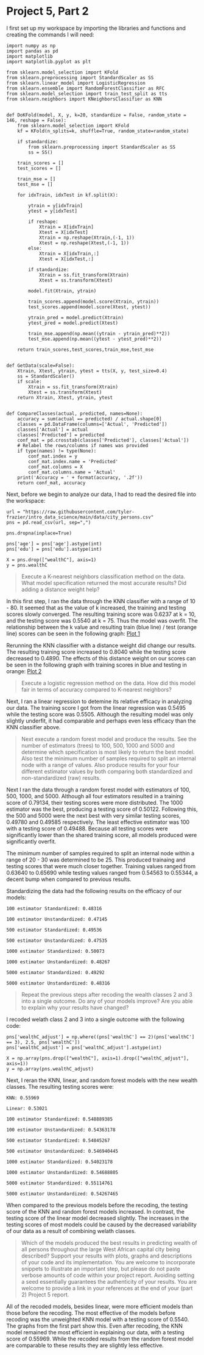 # Project 5, Part 2

I first set up my workspace by importing the libraries and functions and creating the commands I will need:
```
import numpy as np
import pandas as pd
import matplotlib
import matplotlib.pyplot as plt

from sklearn.model_selection import KFold
from sklearn.preprocessing import StandardScaler as SS
from sklearn.linear_model import LogisticRegression
from sklearn.ensemble import RandomForestClassifier as RFC
from sklearn.model_selection import train_test_split as tts
from sklearn.neighbors import KNeighborsClassifier as KNN


def DoKFold(model, X, y, k=20, standardize = False, random_state = 146, reshape = False):
    from sklearn.model_selection import KFold
    kf = KFold(n_splits=k, shuffle=True, random_state=random_state)

    if standardize:
        from sklearn.preprocessing import StandardScaler as SS
        ss = SS()

    train_scores = []
    test_scores = []

    train_mse = []
    test_mse = []

    for idxTrain, idxTest in kf.split(X):
        
        ytrain = y[idxTrain]
        ytest = y[idxTest]
            
        if reshape:
            Xtrain = X[idxTrain]
            Xtest = X[idxTest]
            Xtrain = np.reshape(Xtrain,(-1, 1))
            Xtest = np.reshape(Xtest,(-1, 1))
        else:
            Xtrain = X[idxTrain,:]
            Xtest = X[idxTest,:]

        if standardize:
            Xtrain = ss.fit_transform(Xtrain)
            Xtest = ss.transform(Xtest)

        model.fit(Xtrain, ytrain)

        train_scores.append(model.score(Xtrain, ytrain))
        test_scores.append(model.score(Xtest, ytest))

        ytrain_pred = model.predict(Xtrain)
        ytest_pred = model.predict(Xtest)

        train_mse.append(np.mean((ytrain - ytrain_pred)**2))
        test_mse.append(np.mean((ytest - ytest_pred)**2))

    return train_scores,test_scores,train_mse,test_mse


def GetData(scale=False):
    Xtrain, Xtest, ytrain, ytest = tts(X, y, test_size=0.4)
    ss = StandardScaler()
    if scale:
        Xtrain = ss.fit_transform(Xtrain)
        Xtest = ss.transform(Xtest)
    return Xtrain, Xtest, ytrain, ytest


def CompareClasses(actual, predicted, names=None):
    accuracy = sum(actual == predicted) / actual.shape[0]
    classes = pd.DataFrame(columns=['Actual', 'Predicted'])
    classes['Actual'] = actual
    classes['Predicted'] = predicted
    conf_mat = pd.crosstab(classes['Predicted'], classes['Actual'])
    # Relabel the rows/columns if names was provided
    if type(names) != type(None):
        conf_mat.index = y
        conf_mat.index.name = 'Predicted'
        conf_mat.columns = X
        conf_mat.columns.name = 'Actual'
    print('Accuracy = ' + format(accuracy, '.2f'))
    return conf_mat, accuracy
```

Next, before we begin to analyze our data, I had to read the desired file into the workspace:
```
url = "https://raw.githubusercontent.com/tyler-frazier/intro_data_science/main/data/city_persons.csv"
pns = pd.read_csv(url, sep=",")

pns.dropna(inplace=True)

pns['age'] = pns['age'].astype(int)
pns['edu'] = pns['edu'].astype(int)

X = pns.drop(["wealthC"], axis=1)
y = pns.wealthC
```


> Execute a K-nearest neighbors classification method on the data. What model specification returned the most accurate results? Did adding a distance weight help?

In this first step, I ran the data through the KNN classifier with a range of 10 - 80. It seemed that as the value of k increased, the training and testing scores slowly converged. The resulting training score was 0.6237 at k = 10, and the testing score was 0.5540 at k = 75. Thus the model was overfit. 
The relationship between the k value and resulting train (blue line) / test (orange line) scores can be seen in the following graph: [Plot 1](rplot1.png)

Rerunning the KNN classifier with a distance weight did change our results. The resulting training score increased to 0.8040 while the testing score decreased to 0.4890. The effects of this distance weight on our scores can be seen in the following graph with training scores in blue and testing in orange: [Plot 2](rplot2.png)


> Execute a logistic regression method on the data. How did this model fair in terms of accuracy compared to K-nearest neighbors?

Next, I ran a linear regression to detemine its relative efficacy in analyzing our data. The training score I got from the linear regression was 0.5495 while the testing score was 0.5505. Although the resulting model was only slightly underfit, it had comparable and perhaps even less efficacy than the KNN classifier above.


> Next execute a random forest model and produce the results. See the number of estimators (trees) to 100, 500, 1000 and 5000 and determine which specification is most likely to return the best model. Also test the minimum number of samples required to split an internal node with a range of values. Also produce results for your four different estimator values by both comparing both standardized and non-standardized (raw) results.

Next I ran the data through a random forest model with estimators of 100, 500, 1000, and 5000. Although all four estimators resulted in a training score of 0.79134, their testing scores were more distributed. The 1000 estimator was the best, producing a testing score of 0.50122. Following this, the 500 and 5000 were the next best with very similar testing scores, 0.49780 and 0.49585 respectively. The least effective estimator was 100 with a testing score of 0.49488. Because all testing scores were significantly lower than the shared training score, all models produced were significantly overfit.

The minimum number of samples required to split an internal node within a range of 20 - 30 was determined to be 25. This produced trainaing and testing scores that were much closer together. Training values ranged from 0.63640 to 0.65690 while testing values ranged from 0.54563 to 0.55344, a decent bump when compared to previous results.

Standardizing the data had the following results on the efficacy of our models:

    100 estimator Standardized: 0.48316
    
    100 estimator Unstandardized: 0.47145
    
    500 estimator Standardized: 0.49536
    
    500 estimator Unstandardized: 0.47535
    
    1000 estimator Standardized: 0.50073
    
    1000 estimator Unstandardized: 0.48267
    
    5000 estimator Standardized: 0.49292
    
    5000 estimator Unstandardized: 0.48316


> Repeat the previous steps after recoding the wealth classes 2 and 3 into a single outcome. Do any of your models improve? Are you able to explain why your results have changed?

I recoded welath class 2 and 3 into a single outcome with the following code:
```
pns['wealthC_adjust'] = np.where((pns['wealthC'] == 2)(pns['wealthC'] == 3), 2.5, pns['wealthC'])
pns['wealthC_adjust'] = pns['wealthC_adjust'].astype(int)

X = np.array(pns.drop(["wealthC"], axis=1).drop(["wealthC_adjust"], axis=1))
y = np.array(pns.wealthC_adjust)
```

Next, I reran the KNN, linear, and random forest models with the new wealth classes. The resulting testing scores were:

    KNN: 0.55969
    
    Linear: 0.53021
    
    100 estimator Standardized: 0.548889385
    
    100 estimator Unstandardized: 0.54363178
    
    500 estimator Standardized: 0.54845267
    
    500 estimator Unstandardized: 0.546940445
    
    1000 estimator Standardized: 0.54023178
    
    1000 estimator Unstandardized: 0.54688805
    
    5000 estimator Standardized: 0.55114761
    
    5000 estimator Unstandardized: 0.54267465

When compared to the previous models before the recoding, the testing score of the KNN and random forest models increased. In contrast, the testing score of the linear model decreased slightly. The increases in the testing scores of most models could be caused by the decreased variability of our data as a result of combining welath classes.

> Which of the models produced the best results in predicting wealth of all persons throughout the large West African capital city being described? Support your results with plots, graphs and descriptions of your code and its implementation. You are welcome to incorporate snippets to illustrate an important step, but please do not paste verbose amounts of code within your project report. Avoiding setting a seed essentially guarantees the authenticity of your results. You are welcome to provide a link in your references at the end of your (part 2) Project 5 report.

All of the recoded models, besides linear, were more efficient models than those before the recoding. The most effective of the models before recoding was the unweighted KNN model with a testing score of 0.5540. The graphs from the first part show this. Even after recoding, the KNN model remained the most efficient in explaining our data, with a testing score of 0.55969. While the recoded results from the random forest model are comparable to these results they are slightly less effective.
 





















